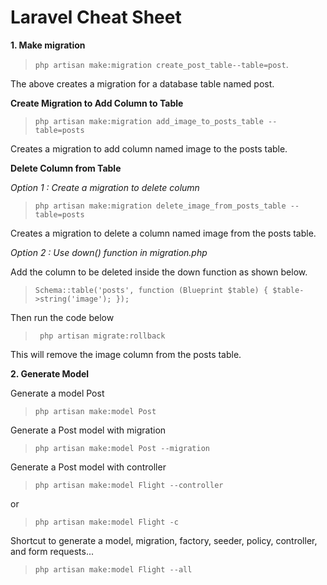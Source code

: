 # Laravel Cheat Sheet

**1. Make migration**

> `php artisan make:migration create_post_table--table=post`.

The above creates a migration for a database table named post.

**Create Migration to Add Column to Table**

> `php artisan make:migration add_image_to_posts_table --table=posts`

Creates a migration to add column named image to the posts table.

**Delete Column from Table**

_Option 1 : Create a migration to delete column_

> `php artisan make:migration delete_image_from_posts_table --table=posts`

Creates a migration to delete a column named image from the posts table.

_Option 2 : Use down() function in migration.php_

Add the column to be deleted inside the down function as shown below.

> `Schema::table('posts', function (Blueprint $table) { $table->string('image'); });`

Then run the code below

> ` php artisan migrate:rollback`

This will remove the image column from the posts table.

**2. Generate Model**

Generate a model Post

> `php artisan make:model Post`

Generate a Post model with migration

> `php artisan make:model Post --migration`

Generate a Post model with controller

> `php artisan make:model Flight --controller`

or

> `php artisan make:model Flight -c`

Shortcut to generate a model, migration, factory, seeder, policy, controller, and form requests...

> `php artisan make:model Flight --all`
